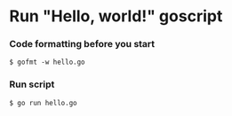 # Run "Hello, world!" goscript

### Code formatting before you start

`$ gofmt -w hello.go`

### Run script

`$ go run hello.go`